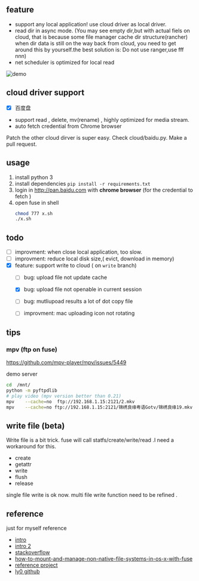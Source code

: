 
## feature 
- support any local application!  use cloud driver as local driver.
- read dir in async mode. (You may see empty dir,but with actual fiels on cloud, that is because some file manager cache dir structure(rancher) when dir data is still on the way back from cloud, you need to get around this by yourself.the best solution is: Do not use ranger,use fff nnn)
- net scheduler is optimized for local read



![demo](https://github.com/zk4/baiduFuse/blob/master/img/d.gif)


## cloud driver support
- [x] 百度盘 
 - support read , delete, mv(rename) , highly optimized for media stream.
 - auto fetch credential from Chrome browser

Patch the other cloud dirver is super easy. Check cloud/baidu.py. Make a pull request.
## usage 
1. install python 3 
1. install dependencies `pip install -r requirements.txt`
1. login in http://pan.baidu.com with **chrome browser** (for the credential to fetch )
2. open fuse in shell
    ``` bash
    chmod 777 x.sh
    ./x.sh
    ```

## todo 
- [ ] improvment: when close local application, too slow.
- [ ] improvment: reduce local disk size,( evict, download in memory)
- [x] feature: support write to cloud ( on `write` branch)
  - [ ] bug: upload file not update cache 
  - [x] bug: upload file not openable in current session
  - [ ] bug: mutliupoad results a lot of dot copy file
  - [ ] improvment: mac uploading icon not rotating


## tips
### mpv (ftp on fuse)
https://github.com/mpv-player/mpv/issues/5449

demo server
``` bash
cd  /mnt/
python -m pyftpdlib
# play video (mpv version better than 0.21)
mpv    --cache=no  ftp://192.168.1.15:2121/2.mkv
mpv    --cache=no ftp://192.168.1.15:2121/锦绣良缘粤语Gotv/锦绣良缘19.mkv 
```


## write file (beta)
Write file is a bit trick.  fuse will call statfs/create/write/read .I need a workaround for this.
-  create 
-  getattr 
-  write 
-  flush 
-  release

single file write is ok now.
multi file write function need to be refined .

## reference 
just for myself reference
- [intro](https://www.stavros.io/posts/python-fuse-filesystem/)
- [intro 2](http://www.maastaar.net/fuse/linux/filesystem/c/2016/05/21/writing-a-simple-filesystem-using-fuse/)
- [stackoverflow](https://stackoverflow.com/questions/15604191/fuse-detailed-documentation)
- [how-to-mount-and-manage-non-native-file-systems-in-os-x-with-fuse](https://www.macworld.com/article/2855038/how-to-mount-and-manage-non-native-file-systems-in-os-x-with-fuse.html)
- [reference project ](https://github.com/joe42/CloudFusion)
- [ly0 github](https://github.com/ly0/baidu-fuse)
